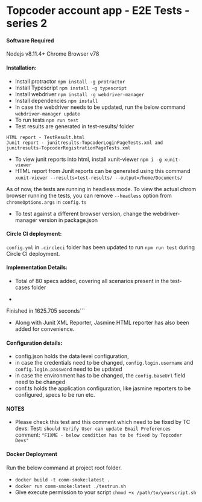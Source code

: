 # Topcoder account app - E2E Tests - series 2

#### Software Required
Nodejs v8.11.4+
Chrome Browser v78

#### Installation:
- Install protractor
`npm install -g protractor`
- Install Typescript
`npm install -g typescript`
-  Install webdriver
`npm install -g webdriver-manager`
- Install dependencies
`npm install`
- In case the webdriver needs to be updated, run the below command
`webdriver-manager update`
- To run tests
`npm run test`
- Test results are generated in test-results/ folder
```
HTML report - TestResult.html
Junit report - junitresults-TopcoderLoginPageTests.xml and junitresults-TopcoderRegistrationPageTests.xml
```
- To view junit reports into html, install xunit-viewer
`npm i -g xunit-viewer`
- HTML report from Junit reports can be generated using this command
`xunit-viewer --results=test-results/ --output=/home/Documents/`

As of now, the tests are running in headless mode. To view the actual chrom browser running the tests, you can remove `--headless` option from `chromeOptions.args` in `config.ts` 
- To test against a different browser version, change the webdriver-manager version in package.json

#### Circle CI deployment:
`config.yml` in `.circleci` folder has been updated to run `npm run test` during Circle CI deployment.

#### Implementation Details:
- Total of 80 specs added, covering all scenarios present in the test-cases folder
- ```80 specs, 0 failures
Finished in 1625.705 seconds```
- Along with Junit XML Reporter, Jasmine HTML reporter has also been added for convenience. 

#### Configuration details:
- config.json holds the data level configuration, 
 - in case the credentials need to be changed, `config.login.username` and `config.login.password` need to be updated
 - in case the environment has to be changed, the `config.baseUrl` field need to be changed
- conf.ts holds the application configuration, like jasmine reporters to be configured, specs to be run etc.

#### NOTES
- Please check this test and this comment which need to be fixed by TC devs:
Test: `should Verify User can update Email Preferences`
comment: `"FIXME - below condition has to be fixed by Topcoder Devs"`

#### Docker Deployment
Run the below command at project root folder.
-  `docker build -t comm-smoke:latest .`
-  `docker run comm-smoke:latest ./testrun.sh` 
-  Give execute permission to your script `chmod +x /path/to/yourscript.sh`
